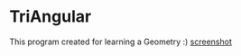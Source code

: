 # TriAngular
This program created for learning a Geometry :)
[screenshot](img/Screenshot.png "Screenshot")
